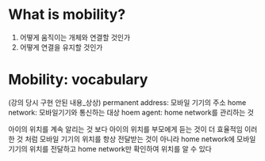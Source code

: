 # What is mobility?
1. 어떻게 움직이는 개체와 연결할 것인가
2. 어떻게 연결을 유지할 것인가 

# Mobility: vocabulary
(강의 당시 구현 안된 내용_상상)
permanent address: 모바일 기기의 주소
home network: 모바일기기와 통신하는 대상 
hoem agent: home network를 관리하는 것

아이의 위치를 계속 알리는 것 보다
아이의 위치를 부모에게 듣는 것이 더 효율적임 
이러한 것 처럼 
모바일 기기의 위치를 항상 전달받는 것이 아니라 
home network에 모바일 기기의 위치를 전달하고 
home network만 확인하여 위치를 알 수 있다 


